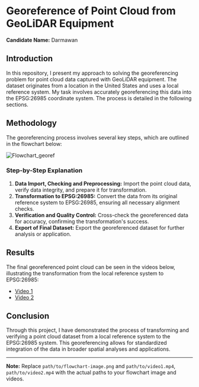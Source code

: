 # Georeference of Point Cloud from GeoLiDAR Equipment

 
**Candidate Name:** Darmawan  

## Introduction

In this repository, I present my approach to solving the georeferencing problem for point cloud data captured with GeoLiDAR equipment. The dataset originates from a location in the United States and uses a local reference system. My task involves accurately georeferencing this data into the EPSG:26985 coordinate system. The process is detailed in the following sections.

## Methodology

The georeferencing process involves several key steps, which are outlined in the flowchart below:

![Flowchart_georef](https://github.com/user-attachments/assets/b6f56db8-5a71-44b3-b3f8-1787367327f7)

### Step-by-Step Explanation

1. **Data Import, Checking and Preprocessing:** Import the point cloud data, verify data integrity, and prepare it for transformation.
2. **Transformation to EPSG:26985:** Convert the data from its original reference system to EPSG:26985, ensuring all necessary alignment checks.
3. **Verification and Quality Control:** Cross-check the georeferenced data for accuracy, confirming the transformation's success.
4. **Export of Final Dataset:** Export the georeferenced dataset for further analysis or application.

## Results

The final georeferenced point cloud can be seen in the videos below, illustrating the transformation from the local reference system to EPSG:26985:

- [Video 1](https://www.youtube.com/watch?v=mTUAYxJaoQw)
- [Video 2](https://www.youtube.com/watch?v=AfLoG1WUx2s)

## Conclusion

Through this project, I have demonstrated the process of transforming and verifying a point cloud dataset from a local reference system to the EPSG:26985 system. This georeferencing allows for standardized integration of the data in broader spatial analyses and applications.

---

**Note:** Replace `path/to/flowchart-image.png` and `path/to/video1.mp4`, `path/to/video2.mp4` with the actual paths to your flowchart image and videos.

